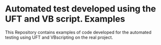 # Automated test developed using the UFT and VB script. Examples
This Repository contains examples of code developed for the automated testing using UFT and VBscripting on the real project. 

